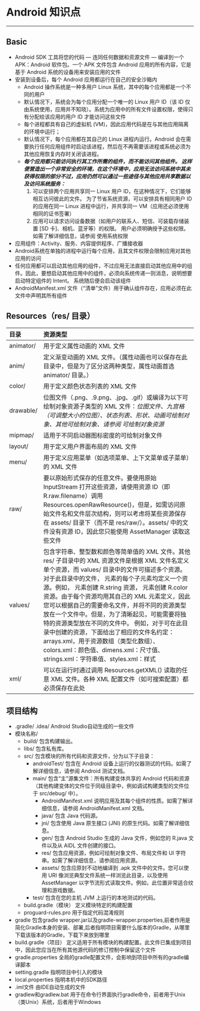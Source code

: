 # Android 知识点
---
## Basic
- Android SDK 工具将您的代码 — 连同任何数据和资源文件 — 编译到一个 APK：Android 软件包。一个 APK 文件包含 Android 应用的所有内容，它是基于 Android 系统的设备用来安装应用的文件
- 安装到设备后，每个 Android 应用都运行在自己的安全沙箱内
	- Android 操作系统是一种多用户 Linux 系统，其中的每个应用都是一个不同的用户
	- 默认情况下，系统会为每个应用分配一个唯一的 Linux 用户 ID（该 ID 仅由系统使用，应用并不知晓）。系统为应用中的所有文件设置权限，使得只有分配给该应用的用户 ID 才能访问这些文件
	- 每个进程都具有自己的虚拟机 (VM)，因此应用代码是在与其他应用隔离的环境中运行；
	- 默认情况下，每个应用都在其自己的 Linux 进程内运行。Android 会在需要执行任何应用组件时启动该进程，然后在不再需要该进程或系统必须为其他应用恢复内存时关闭该进程。
	- ***每个应用都只能访问执行其工作所需的组件，而不能访问其他组件。 这样便营造出一个非常安全的环境，在这个环境中，应用无法访问系统中其未获得权限的部分不过，应用仍然可以通过一些途径与其他应用共享数据以及访问系统服务：***
		1.	可以安排两个应用共享同一 Linux 用户 ID，在这种情况下，它们能够相互访问彼此的文件。 为了节省系统资源，可以安排具有相同用户 ID 的应用在同一 Linux 进程中运行，并共享同一 VM（应用还必须使用相同的证书签署）
		2. 应用可以请求访问设备数据（如用户的联系人、短信、可装载存储装置 [SD 卡]、相机、蓝牙等）的权限。 用户必须明确授予这些权限。 如需了解详细信息，请参阅 使用系统权限
- 应用组件：Activity、服务、内容提供程序、广播接收器
- Android系统在单独的进程中运行每个应用，且其文件权限会限制应用对其他应用的访问
- 任何应用都可以启动其他应用的组件，不过应用无法直接启动其他应用中的组件。因此，要想启动其他应用中的组件，必须向系统传递一则消息，说明想要启动特定组件的 Intent。 系统随后便会启动该组件
- AndroidManifest.xml 文件（“清单”文件）用于确认组件存在，应用必须在此文件中声明其所有组件

## Resources（res/ 目录）

|目录|资源类型|
|:-|:-|
|animator/|用于定义属性动画的 XML 文件|
|anim/|定义渐变动画的 XML 文件。（属性动画也可以保存在此目录中，但是为了区分这两种类型，属性动画首选 animator/ 目录。）|
|color/|用于定义颜色状态列表的 XML 文件|
|drawable/|	位图文件（.png、.9.png、.jpg、.gif）或编译为以下可绘制对象资源子类型的 XML 文件：*位图文件、九宫格（可调整大小的位图）、状态列表、形状、动画可绘制对象、其他可绘制对象、请参阅 可绘制对象资源*|
|mipmap/|适用于不同启动器图标密度的可绘制对象文件|
|layout/|用于定义用户界面布局的 XML 文件|
|menu/|用于定义应用菜单（如选项菜单、上下文菜单或子菜单）的 XML 文件|
|raw/|要以原始形式保存的任意文件。要使用原始 InputStream 打开这些资源，请使用资源 ID（即 R.raw.filename）调用 Resources.openRawResource()，但是，如需访问原始文件名和文件层次结构，则可以考虑将某些资源保存在 assets/ 目录下（而不是 res/raw/）。assets/ 中的文件没有资源 ID，因此您只能使用 AssetManager 读取这些文件|
|values/|包含字符串、整型数和颜色等简单值的 XML 文件。其他 res/ 子目录中的 XML 资源文件是根据 XML 文件名定义单个资源，而 values/ 目录中的文件可描述多个资源。对于此目录中的文件，<resources> 元素的每个子元素均定义一个资源。例如，<string> 元素创建 R.string 资源，<color> 元素创建 R.color 资源。由于每个资源均用其自己的 XML 元素定义，因此您可以根据自己的需要命名文件，并将不同的资源类型放在一个文件中。但是，为了清晰起见，可能需要将独特的资源类型放在不同的文件中。 例如，对于可在此目录中创建的资源，下面给出了相应的文件名约定：arrays.xml，用于资源数组（类型化数组）、colors.xml：颜色值、dimens.xml：尺寸值、strings.xml：字符串值、styles.xml：样式|
|xml/|可以在运行时通过调用 Resources.getXML() 读取的任意 XML 文件。各种 XML 配置文件（如可搜索配置）都必须保存在此处|

## 项目结构
- .gradle/ .idea/ Android Studio自动生成的一些文件
- 模块名称/
	- build/ 包含构建输出。
	- libs/ 包含私有库。
	- src/ 包含模块的所有代码和资源文件，分为以下子目录：
		- androidTest/ 包含在 Android 设备上运行的仪器测试的代码。如需了解详细信息，请参阅 Android 测试文档。
		- main/ 包含“主”源集文件：所有构建变体共享的 Android 代码和资源（其他构建变体的文件位于同级目录中，例如调试构建类型的文件位于 src/debug/ 中）。
  			- AndroidManifest.xml 说明应用及其每个组件的性质。如需了解详细信息，请参阅 AndroidManifest.xml 文档。
			- java/ 包含 Java 代码源。
			- jni/ 包含使用 Java 原生接口 (JNI) 的原生代码。如需了解详细信息。
			- gen/ 包含 Android Studio 生成的 Java 文件，例如您的 R.java 文件以及从 AIDL 文件创建的接口。
			- res/ 包含应用资源，例如可绘制对象文件、布局文件和 UI 字符串。如需了解详细信息，请参阅应用资源。
			- assets/ 包含应原封不动地编译到 .apk 文件中的文件。您可以使用 URI 像浏览典型文件系统一样浏览此目录，以及使用 AssetManager 以字节流形式读取文件。例如，此位置非常适合纹理和游戏数据。
		- test/ 包含在您的主机 JVM 上运行的本地测试的代码。
	- build.gradle（模块） 定义模块特定的构建配置
	- proguard-rules.pro 用于指定代码混淆规则
- gradle 包含gradle wrapper.jar以及gradle-wrapper.properties,前者作用是简化Gradle本身的安装、部署,后者指明项目需要什么版本的Gradle，从哪里下载该版本的Gradle，下载下来放到哪里
- build.gradle（项目） 定义适用于所有模块的构建配置。此文件已集成到项目中，因此您应当在所有其他源代码的修订控制中保留这个文件
- gradle.properties 全局的gradle配置文件，会影响到项目中所有的gradle编译脚本
- setting.gradle 指明项目中引入的模块
- local.properties 指明本机中的SDK路径
- .iml文件 由IDE自动生成的文件
- gradlew和gradlew.bat 用于在命令行界面执行gradle命令，前者用于Unix（类Unix）系统，后者用于Windows